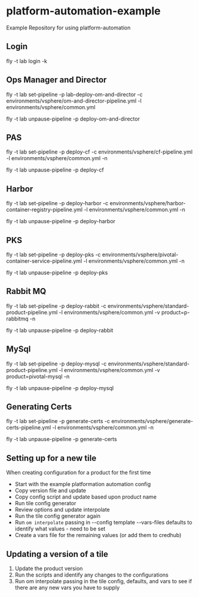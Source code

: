 # platform-automation-example

Example Repository for using platform-automation

## Login

fly -t lab login -k

## Ops Manager and Director

fly -t lab set-pipeline -p lab-deploy-om-and-director -c environments/vsphere/om-and-director-pipeline.yml -l environments/vsphere/common.yml

fly -t lab unpause-pipeline -p deploy-om-and-director

## PAS

fly -t lab set-pipeline -p deploy-cf -c environments/vsphere/cf-pipeline.yml -l environments/vsphere/common.yml -n

fly -t lab unpause-pipeline -p deploy-cf

## Harbor

fly -t lab set-pipeline -p deploy-harbor -c environments/vsphere/harbor-container-registry-pipeline.yml -l environments/vsphere/common.yml -n

fly -t lab unpause-pipeline -p deploy-harbor

## PKS

fly -t lab set-pipeline -p deploy-pks -c environments/vsphere/pivotal-container-service-pipeline.yml -l environments/vsphere/common.yml -n

fly -t lab unpause-pipeline -p deploy-pks

## Rabbit MQ

fly -t lab set-pipeline -p deploy-rabbit -c environments/vsphere/standard-product-pipeline.yml -l environments/vsphere/common.yml -v product=p-rabbitmq -n

fly -t lab unpause-pipeline -p deploy-rabbit

## MySql

fly -t lab set-pipeline -p deploy-mysql -c environments/vsphere/standard-product-pipeline.yml -l environments/vsphere/common.yml -v product=pivotal-mysql -n

fly -t lab unpause-pipeline -p deploy-mysql

## Generating Certs

fly -t lab set-pipeline -p generate-certs -c environments/vsphere/generate-certs-pipeline.yml -l environments/vsphere/common.yml -n

fly -t lab unpause-pipeline -p generate-certs

## Setting up for a new tile

When creating configuration for a product for the first time

- Start with the example platformation automation config
- Copy version file and update
- Copy config script and update based upon product name
- Run tile config generator
- Review options and update interpolate
- Run the tile config generator again
- Run `om interpolate` passing in --config template --vars-files defaults to identify what values - need to be set
- Create a vars file for the remaining values (or add them to credhub)

## Updating a version of a tile

1. Update the product version
2. Run the scripts and identify any changes to the configurations
3. Run om interpolate passing in the tile config, defaults, and vars to see if there are any new vars you have to supply

